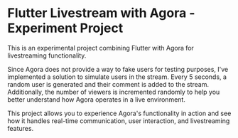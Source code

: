 # **Flutter Livestream with Agora - Experiment Project**

This is an experimental project combining Flutter with Agora for livestreaming functionality.

Since Agora does not provide a way to fake users for testing purposes, I've implemented a solution to simulate users in the stream. Every 5 seconds, a random user is generated and their comment is added to the stream. Additionally, the number of viewers is incremented randomly to help you better understand how Agora operates in a live environment.

This project allows you to experience Agora's functionality in action and see how it handles real-time communication, user interaction, and livestreaming features.